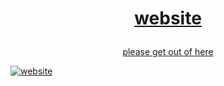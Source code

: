 <h1><p align="center"><a href="https://icrazeis.gay">website</p></h1>
<p align="center">please get out of here</p>

![website](https://user-images.githubusercontent.com/73033672/235329534-f10f27ae-4b42-4f5e-aeec-1fd146c8b4b8.png)
